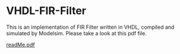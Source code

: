 # VHDL-FIR-Filter

This is an implementation of FIR Filter written in VHDL, compiled and simulated by Modelsim. Please take a look at this pdf file.

[readMe.pdf](document..pdf)
